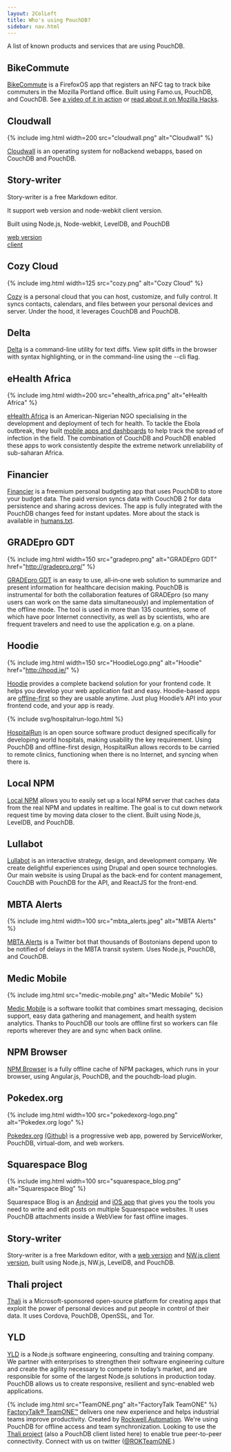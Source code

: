 ```yaml
---
layout: 2ColLeft
title: Who's using PouchDB?
sidebar: nav.html
---
```


A list of known products and services that are using PouchDB.

## BikeCommute

[BikeCommute](https://github.com/autonome/bikecommute) is a FirefoxOS app that registers an NFC tag to track bike commuters in the Mozilla Portland office. Built using Famo.us, PouchDB, and CouchDB. See [a video of it in action](https://youtu.be/3BVZYcQ-TYA) or [read about it on Mozilla Hacks](https://hacks.mozilla.org/2014/11/nfc-in-firefox-os/).

## Cloudwall

{% include img.html width=200 src="cloudwall.png" alt="Cloudwall" %}

[Cloudwall](http://cloudwall.me/) is an operating system for noBackend webapps, based on CouchDB and PouchDB.

## Story-writer

Story-writer is a free Markdown editor.

It support web version and node-webkit client version. 

Built using Node.js, Node-webkit, LevelDB, and PouchDB

[web version](http://markdown.xiaoshujiang.com)  
[client](http://soft.xiaoshujiang.com)

## Cozy Cloud

{% include img.html width=125 src="cozy.png" alt="Cozy Cloud" %}

[Cozy](https://cozy.io/en/) is a personal cloud that you can host, customize, and fully control. It syncs contacts, calendars, and files between your personal devices and server. Under the hood, it leverages CouchDB and PouchDB.

## Delta
[Delta](http://delta.octavore.com/) is a command-line utility for text diffs. View split diffs in the browser with syntax highlighting, or in the command-line using the --cli flag.

## eHealth Africa

{% include img.html width=200 src="ehealth_africa.png" alt="eHealth Africa" %}

[eHealth Africa](http://ehealthafrica.org/) is an American-Nigerian NGO specialising in the development and deployment of tech for health. To tackle the Ebola outbreak, they built [mobile apps and dashboards](https://github.com/eHealthAfrica) to help track the spread of infection in the field. The combination of CouchDB and PouchDB enabled these apps to work consistently despite the extreme network unreliability of sub-saharan Africa.

## Financier

[Financier](https://financier.io) is a freemium personal budgeting app that uses PouchDB to store your budget data. The paid version syncs data with CouchDB 2 for data persistence and sharing across devices. The app is fully integrated with the PouchDB changes feed for instant updates. More about the stack is available in [humans.txt](https://app.financier.io/humans.txt).

## GRADEpro GDT

{% include img.html width=150 src="gradepro.png" alt="GRADEpro GDT" href="http://gradepro.org/" %}

[GRADEpro GDT](http://gradepro.org/) is an easy to use, all‐in‐one web solution to summarize and present information for healthcare decision making. PouchDB is instrumental for both the collaboration features of GRADEpro (so many users can work on the same data simultaneously) and implementation of the offline mode. The tool is used in more than 135 countries, some of which have poor Internet connectivity, as well as by scientists, who are frequent travelers and need to use the application e.g. on a plane.

## Hoodie

{% include img.html width=150 src="HoodieLogo.png" alt="Hoodie" href="http://hood.ie/" %}

[Hoodie](http://hood.ie/) provides a complete backend solution for your frontend code. It helps you develop your web application fast and easy. Hoodie-based apps are [offline-first](http://offlinefirst.org/) so they are usable anytime. Just plug Hoodie’s API into your frontend code, and your app is ready.

{% include svg/hospitalrun-logo.html %}

[HospitalRun](http://hospitalrun.io/) is an open source software product designed specifically for developing world hospitals, making usability the key requirement. Using PouchDB and offline-first design, HospitalRun allows records to be carried to remote clinics, functioning when there is no Internet, and syncing when there is.

## Local NPM

[Local NPM](https://github.com/nolanlawson/local-npm) allows you to easily set up a local NPM server that caches data from the real NPM and updates in realtime. The goal is to cut down network request time by moving data closer to the client. Built using Node.js, LevelDB, and PouchDB.

## Lullabot

[Lullabot](https://www.lullabot.com) is an interactive strategy, design, and development company. We create delightful experiences using Drupal and open source technologies. Our main website is using Drupal as the back-end for content management, CouchDB with PouchDB for the API, and ReactJS for the front-end.

## MBTA Alerts

{% include img.html width=100 src="mbta_alerts.jpeg" alt="MBTA Alerts" %}

[MBTA Alerts](https://twitter.com/MBTA_Alerts) is a Twitter bot that thousands of Bostonians depend upon to be notified of delays in the MBTA transit system. Uses Node.js, PouchDB, and CouchDB.

## Medic Mobile

{% include img.html src="medic-mobile.png" alt="Medic Mobile" %}

[Medic Mobile](http://medicmobile.org) is a software toolkit that combines smart messaging, decision support, easy data gathering and management, and health system analytics. Thanks to PouchDB our tools are offline first so workers can file reports wherever they are and sync when back online.

## NPM Browser

[NPM Browser](http://www.npm-browser.com/#/) is a fully offline cache of NPM packages, which runs in your browser, using Angular.js, PouchDB, and the pouchdb-load plugin.

## Pokedex.org

{% include img.html width=100 src="pokedexorg-logo.png" alt="Pokedex.org logo" %}

[Pokedex.org](https://www.pokedex.org/) [(Github)](https://github.com/nolanlawson/pokedex.org) is a progressive web app, powered by ServiceWorker, PouchDB, virtual-dom, and web workers.

## Squarespace Blog

{% include img.html width=100 src="squarespace_blog.png" alt="Squarespace Blog" %}

Squarespace Blog is an [Android](https://play.google.com/store/apps/details?id=com.squarespace.android.blog) and [iOS app](https://itunes.apple.com/us/app/squarespace-blog/id715084234) that gives you the tools you need to write and edit posts on multiple Squarespace websites. It uses PouchDB attachments inside a WebView for fast offline images.

## Story-writer

Story-writer is a free Markdown editor, with a [web version](http://markdown.xiaoshujiang.com) and [NW.js client version](http://soft.xiaoshujiang.com), built using Node.js, NW.js, LevelDB, and PouchDB.

## Thali project

[Thali](http://thaliproject.org/) is a Microsoft-sponsored open-source platform for creating apps that exploit the power of personal devices and put people in control of their data. It uses Cordova, PouchDB, OpenSSL, and Tor.

## YLD

[YLD](http://www.yld.io) is a Node.js software engineering, consulting and training company. We partner with enterprises to strengthen their software engineering culture and create the agility necessary to compete in today’s market, and are responsible for some of the largest Node.js solutions in production today. PouchDB allows us to create responsive, resilient and sync-enabled web applications.

{% include img.html src="TeamONE.png" alt="FactoryTalk TeamONE" %}
[FactoryTalk® TeamONE™](http://33seconds.io) delivers one new experience and helps industrial teams improve productivity.  Created by [Rockwell Automation](http://www.rockwellautomation.com/). We're using PouchDB for offline access and team synchronization. Looking to use the [Thali project](http://thaliproject.org/) (also a PouchDB client listed here) to enable true peer-to-peer connectivity. Connect with us on twitter ([@ROKTeamONE](https://twitter.com/rokteamone).)
